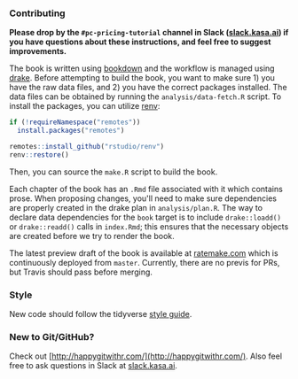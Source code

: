 ### Contributing

**Please drop by the `#pc-pricing-tutorial` channel in Slack ([slack.kasa.ai](https://slack.kasa.ai)) if you have questions about these instructions, and feel free to suggest improvements.**

The book is written using [bookdown](https://bookdown.org/) and the workflow is managed using [drake](https://docs.ropensci.org/drake/). Before attempting to build the book, you want to make sure 1) you have the raw data files, and 2) you have the correct packages installed. The data files can be obtained by running the `analysis/data-fetch.R` script. To install the packages, you can utilize [renv](https://rstudio.github.io/renv/):

```r
if (!requireNamespace("remotes"))
  install.packages("remotes")

remotes::install_github("rstudio/renv")
renv::restore()
```

Then, you can source the `make.R` script to build the book.

Each chapter of the book has an `.Rmd` file associated with it which contains prose. When proposing changes, you'll need to make sure dependencies are properly created in the drake plan in `analysis/plan.R`. The way to declare data dependencies for the `book` target is to include `drake::loadd()` or `drake::readd()` calls in `index.Rmd`; this ensures that the necessary objects are created before we try to render the book.

The latest preview draft of the book is available at [ratemake.com](https://ratemake.com) which is continuously deployed from `master`. Currently, there are no previs for PRs, but Travis should pass before merging.

### Style

New code should follow the tidyverse [style guide](http://style.tidyverse.org).

### New to Git/GitHub?

Check out [http://happygitwithr.com/](http://happygitwithr.com/). Also feel free to ask questions in Slack at [slack.kasa.ai](https://slack.kasa.ai).